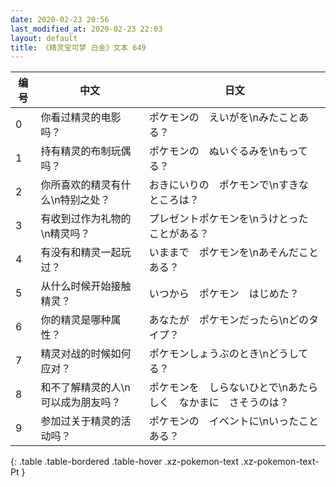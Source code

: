 ```yaml
---
date: 2020-02-23 20:56
last_modified_at: 2020-02-23 22:03
layout: default
title: 《精灵宝可梦 白金》文本 649
---
```

| 编号 | 中文 | 日文 |
| ---- | ---- | ---- |
| 0 | 你看过精灵的电影吗？ | ポケモンの　えいがを\nみたことある？ |
| 1 | 持有精灵的布制玩偶吗？ | ポケモンの　ぬいぐるみを\nもってる？ |
| 2 | 你所喜欢的精灵有什么\n特别之处？ | おきにいりの　ポケモンで\nすきな　ところは？ |
| 3 | 有收到过作为礼物的\n精灵吗？ | プレゼントポケモンを\nうけとった　ことがある？ |
| 4 | 有没有和精灵一起玩过？ | いままで　ポケモンを\nあそんだことある？ |
| 5 | 从什么时候开始接触精灵？ | いつから　ポケモン　はじめた？ |
| 6 | 你的精灵是哪种属性？ | あなたが　ポケモンだったら\nどのタイプ？ |
| 7 | 精灵对战的时候如何应对？ | ポケモンしょうぶのとき\nどうしてる？ |
| 8 | 和不了解精灵的人\n可以成为朋友吗？ | ポケモンを　しらないひとで\nあたらしく　なかまに　さそうのは？ |
| 9 | 参加过关于精灵的活动吗？ | ポケモンの　イベントに\nいったことある？ |
{: .table .table-bordered .table-hover .xz-pokemon-text .xz-pokemon-text-Pt }